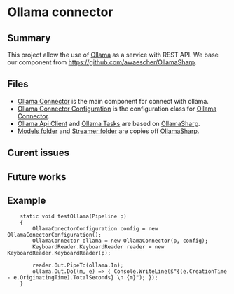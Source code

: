 ﻿# Ollama connector

## Summary
This project allow the use of [Ollama](https://github.com/jmorganca/ollama) as a service with REST API. We base our component from https://github.com/awaescher/OllamaSharp.

## Files
* [Ollama Connector](src/OllamaConnector.cs) is the main component for connect with ollama.
* [Ollama Connector Configuration](src/OllamaConnectorConfiguration.cs) is the configuration class for [Ollama Connector](src/OllamaConnector.cs).
* [Ollama Api Client](src/API/OllamaApiClient.cs) and [Ollama Tasks](src/API/OllamaTasks.cs) are based on [OllamaSharp](https://github.com/awaescher/OllamaSharp).
* [Models folder](src/Models/) and [Streamer folder](src/Streamer/) are copies off [OllamaSharp](https://github.com/awaescher/OllamaSharp).

## Curent issues

## Future works

## Example
        static void testOllama(Pipeline p)
        {
            OllamaConectorConfiguration config = new OllamaConectorConfiguration();
            OllamaConnector ollama = new OllamaConnector(p, config);
            KeyboardReader.KeyboardReader reader = new KeyboardReader.KeyboardReader(p);

            reader.Out.PipeTo(ollama.In);
            ollama.Out.Do((m, e) => { Console.WriteLine($"{(e.CreationTime - e.OriginatingTime).TotalSeconds} \n {m}"); });
        }